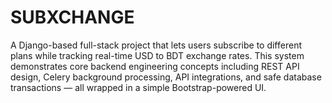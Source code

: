 # SUBXCHANGE
A Django-based full-stack project that lets users subscribe to different plans while tracking real-time USD to BDT exchange rates. This system demonstrates core backend engineering concepts including REST API design, Celery background processing, API integrations, and safe database transactions — all wrapped in a simple Bootstrap-powered UI.
